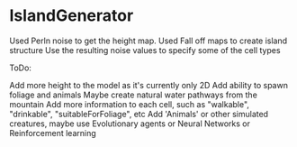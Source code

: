 # IslandGenerator
Used Perln noise to get the height map.
Used Fall off maps to create island structure
Use the resulting noise values to specify some of the cell types

ToDo:

Add more height to the model as it's currently only 2D
Add ability to spawn foliage and animals
Maybe create natural water pathways from the mountain
Add more information to each cell, such as "walkable", "drinkable", "suitableForFoliage", etc
Add 'Animals' or other simulated creatures, maybe use Evolutionary agents or Neural Networks or Reinforcement learning
